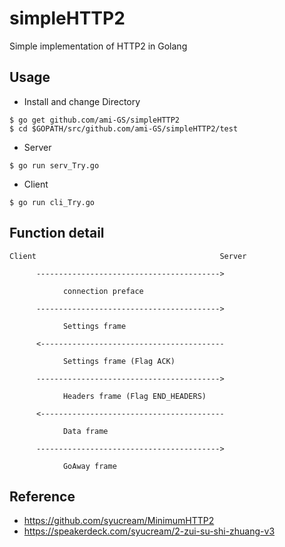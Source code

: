 simpleHTTP2
===========

Simple implementation of HTTP2 in Golang

## Usage

* Install and change Directory
```
$ go get github.com/ami-GS/simpleHTTP2
$ cd $GOPATH/src/github.com/ami-GS/simpleHTTP2/test
```

* Server
```
$ go run serv_Try.go
```

* Client
```
$ go run cli_Try.go
```


## Function detail

```
Client                                         Server

      ----------------------------------------->

            connection preface

      ----------------------------------------->

            Settings frame

      <-----------------------------------------

            Settings frame (Flag ACK)

      ----------------------------------------->

            Headers frame (Flag END_HEADERS)

      <-----------------------------------------

            Data frame

      ----------------------------------------->

            GoAway frame
```

## Reference
* https://github.com/syucream/MinimumHTTP2
* https://speakerdeck.com/syucream/2-zui-su-shi-zhuang-v3